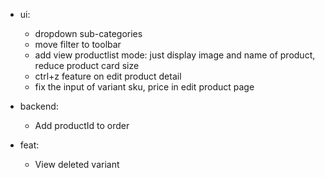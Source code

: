 -   ui:

    -   dropdown sub-categories
    -   move filter to toolbar
    -   add view productlist mode: just display image and name of product, reduce product card size
    -   ctrl+z feature on edit product detail
    -   fix the input of variant sku, price in edit product page

-   backend:

    -   Add productId to order

-   feat:
    -   View deleted variant
